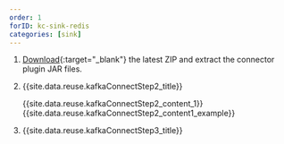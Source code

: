 ```yaml
---
order: 1
forID: kc-sink-redis
categories: [sink]
---
```


1. [Download](https://github.com/jcustenborder/kafka-connect-redis/releases){:target="_blank"} the latest ZIP and extract the connector plugin JAR files.


2. {{site.data.reuse.kafkaConnectStep2_title}}

    {{site.data.reuse.kafkaConnectStep2_content_1}}
    {{site.data.reuse.kafkaConnectStep2_content1_example}}

3. {{site.data.reuse.kafkaConnectStep3_title}}